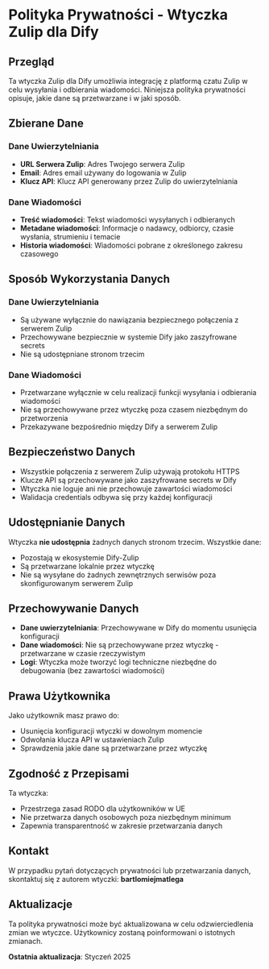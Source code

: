 # Polityka Prywatności - Wtyczka Zulip dla Dify

## Przegląd

Ta wtyczka Zulip dla Dify umożliwia integrację z platformą czatu Zulip w celu wysyłania i odbierania wiadomości. Niniejsza polityka prywatności opisuje, jakie dane są przetwarzane i w jaki sposób.

## Zbierane Dane

### Dane Uwierzytelniania
- **URL Serwera Zulip**: Adres Twojego serwera Zulip
- **Email**: Adres email używany do logowania w Zulip
- **Klucz API**: Klucz API generowany przez Zulip do uwierzytelniania

### Dane Wiadomości
- **Treść wiadomości**: Tekst wiadomości wysyłanych i odbieranych
- **Metadane wiadomości**: Informacje o nadawcy, odbiorcy, czasie wysłania, strumieniu i temacie
- **Historia wiadomości**: Wiadomości pobrane z określonego zakresu czasowego

## Sposób Wykorzystania Danych

### Dane Uwierzytelniania
- Są używane wyłącznie do nawiązania bezpiecznego połączenia z serwerem Zulip
- Przechowywane bezpiecznie w systemie Dify jako zaszyfrowane secrets
- Nie są udostępniane stronom trzecim

### Dane Wiadomości
- Przetwarzane wyłącznie w celu realizacji funkcji wysyłania i odbierania wiadomości
- Nie są przechowywane przez wtyczkę poza czasem niezbędnym do przetworzenia
- Przekazywane bezpośrednio między Dify a serwerem Zulip

## Bezpieczeństwo Danych

- Wszystkie połączenia z serwerem Zulip używają protokołu HTTPS
- Klucze API są przechowywane jako zaszyfrowane secrets w Dify
- Wtyczka nie loguje ani nie przechowuje zawartości wiadomości
- Walidacja credentials odbywa się przy każdej konfiguracji

## Udostępnianie Danych

Wtyczka **nie udostępnia** żadnych danych stronom trzecim. Wszystkie dane:
- Pozostają w ekosystemie Dify-Zulip
- Są przetwarzane lokalnie przez wtyczkę
- Nie są wysyłane do żadnych zewnętrznych serwisów poza skonfigurowanym serwerem Zulip

## Przechowywanie Danych

- **Dane uwierzytelniania**: Przechowywane w Dify do momentu usunięcia konfiguracji
- **Dane wiadomości**: Nie są przechowywane przez wtyczkę - przetwarzane w czasie rzeczywistym
- **Logi**: Wtyczka może tworzyć logi techniczne niezbędne do debugowania (bez zawartości wiadomości)

## Prawa Użytkownika

Jako użytkownik masz prawo do:
- Usunięcia konfiguracji wtyczki w dowolnym momencie
- Odwołania klucza API w ustawieniach Zulip
- Sprawdzenia jakie dane są przetwarzane przez wtyczkę

## Zgodność z Przepisami

Ta wtyczka:
- Przestrzega zasad RODO dla użytkowników w UE
- Nie przetwarza danych osobowych poza niezbędnym minimum
- Zapewnia transparentność w zakresie przetwarzania danych

## Kontakt

W przypadku pytań dotyczących prywatności lub przetwarzania danych, skontaktuj się z autorem wtyczki: **bartlomiejmatlega**

## Aktualizacje

Ta polityka prywatności może być aktualizowana w celu odzwierciedlenia zmian we wtyczce. Użytkownicy zostaną poinformowani o istotnych zmianach.

**Ostatnia aktualizacja**: Styczeń 2025